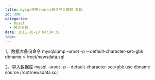```yaml
---
title: mysql使用source命令导入数据 乱码
id: 398
categories:
  - Mysql
  - 技术专栏
date: 2011-10-13 04:34:32
tags:
---
```


1，数据库备份命令
mysqldump -uroot -p --default-character-set=gbk dbname &gt; /root/newsdata.sql

2，导入数据库
mysql -uroot -p --default-character-set=gbk
use dbname
source /root/newsdata.sql